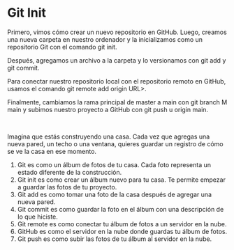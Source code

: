<h1>Git Init</h1>
<p>Primero, vimos cómo crear un nuevo repositorio en GitHub. Luego, creamos una nueva carpeta en nuestro ordenador y la inicializamos como un repositorio Git con el comando git init.

Después, agregamos un archivo a la carpeta y lo versionamos con git add y git commit.

Para conectar nuestro repositorio local con el repositorio remoto en GitHub, usamos el comando git remote add origin URL>.

Finalmente, cambiamos la rama principal de master a main con git branch M main y subimos nuestro proyecto a GitHub con git push u origin main.</p>
<br>
<p>Imagina que estás construyendo una casa. Cada vez que agregas una nueva pared, un techo o una ventana, quieres guardar un registro de cómo se ve la casa en ese momento.
</p>
<ol>
  <li>Git es como un álbum de fotos de tu casa. Cada foto representa un estado diferente de la construcción.</li>
  <li>Git init es como crear un álbum nuevo para tu casa. Te permite empezar a guardar las fotos de tu proyecto.</li>
  <li>Git add es como tomar una foto de la casa después de agregar una nueva pared.</li>
  <li>Git commit es como guardar la foto en el álbum con una descripción de lo que hiciste.</li>
  <li>Git remote es como conectar tu álbum de fotos a un servidor en la nube.</li>
  <li>GitHub es como el servidor en la nube donde guardas tu álbum de fotos.</li>
 <li>Git push es como subir las fotos de tu álbum al servidor en la nube.</li>
</ol>










